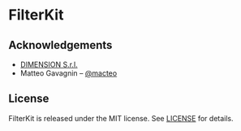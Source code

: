 # FilterKit

## Acknowledgements

* [DIMENSION S.r.l.](https://dimension.it)
* Matteo Gavagnin – [@macteo](https://twitter.com/macteo)

## License

FilterKit is released under the MIT license. See [LICENSE](https://raw.githubusercontent.com/dimensionsrl/FilterKit/master/LICENSE) for details.
